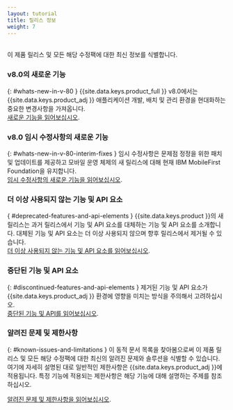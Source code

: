 ```yaml
---
layout: tutorial
title: 릴리스 정보
weight: 7
---
```

<!-- NLS_CHARSET=UTF-8 -->
<br/>
이 제품 릴리스 및 모든 해당 수정팩에 대한 최신 정보를 식별합니다.

### v8.0의 새로운 기능
{: #whats-new-in-v-80 }
{{site.data.keys.product_full }} v8.0에서는 {{site.data.keys.product_adj }} 애플리케이션 개발, 배치 및 관리 환경을 현대화하는 중요한 변경사항을 가져옵니다.  
[새로운 기능을 읽어보십시오](whats-new/).

### v8.0 임시 수정사항의 새로운 기능
{: #whats-new-in-v-80-interim-fixes }
임시 수정사항은 문제점 정정을 위한 패치 및 업데이트를 제공하고 모바일 운영 체제의 새 릴리스에 대해 현재 IBM MobileFirst Foundation을 유지합니다.   
[임시 수정사항의 새로운 기능을 읽어보십시오](interim-fixes).

### 더 이상 사용되지 않는 기능 및 API 요소
{ #deprecated-features-and-api-elements }
{{site.data.keys.product }}의 새 릴리스는 과거 릴리스에서 기능 및 API 요소를 대체하는 기능 및 API 요소를 소개합니다. 대체된 기능 및 API 요소는 더 이상 사용되지 않으며 향후 릴리스에서 제거될 수 있습니다.   
[더 이상 사용되지 않는 기능 및 API 요소를 읽어보십시오](deprecated-discontinued).

### 중단된 기능 및 API 요소
{: #discontinued-features-and-api-elements }
제거된 기능 및 API 요소가 {{site.data.keys.product_adj }} 환경에 영향을 미치는 방식을 주의해서 고려하십시오.  
[중단된 기능 및 API를 읽어보십시오](deprecated-discontinued).

### 알려진 문제 및 제한사항
{: #known-issues-and-limitations }
이 동적 문서 목록을 찾아봄으로써 이 제품 릴리스 및 모든 해당 수정팩에 대한 최신의 알려진 문제와 솔루션을 식별할 수 있습니다.   
여기에 자세히 설명된 대로 일반적인 제한사항은 {{site.data.keys.product_adj }}에 적용됩니다. 특정 기능에 적용되는 제한사항은 해당 기능에 대해 설명하는 주제를 참조하십시오.   

[알려진 문제 및 제한사항을 읽어보십시오](known-issues-limitations).

